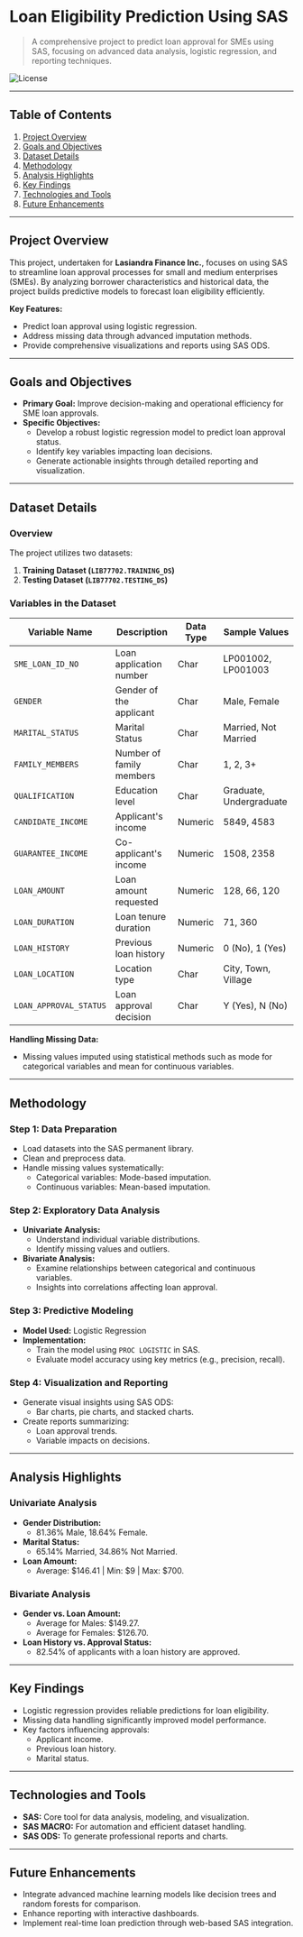 # Loan Eligibility Prediction Using SAS

> A comprehensive project to predict loan approval for SMEs using SAS, focusing on advanced data analysis, logistic regression, and reporting techniques.

![License](https://img.shields.io/badge/license-MIT-green.svg)

---

## Table of Contents
1. [Project Overview](#project-overview)
2. [Goals and Objectives](#goals-and-objectives)
3. [Dataset Details](#dataset-details)
4. [Methodology](#methodology)
5. [Analysis Highlights](#analysis-highlights)
6. [Key Findings](#key-findings)
7. [Technologies and Tools](#technologies-and-tools)
8. [Future Enhancements](#future-enhancements)


---

## Project Overview
This project, undertaken for **Lasiandra Finance Inc.**, focuses on using SAS to streamline loan approval processes for small and medium enterprises (SMEs). By analyzing borrower characteristics and historical data, the project builds predictive models to forecast loan eligibility efficiently.

**Key Features:**
- Predict loan approval using logistic regression.
- Address missing data through advanced imputation methods.
- Provide comprehensive visualizations and reports using SAS ODS.

---

## Goals and Objectives
- **Primary Goal:** Improve decision-making and operational efficiency for SME loan approvals.
- **Specific Objectives:**
  - Develop a robust logistic regression model to predict loan approval status.
  - Identify key variables impacting loan decisions.
  - Generate actionable insights through detailed reporting and visualization.

---

## Dataset Details
### Overview
The project utilizes two datasets:
1. **Training Dataset (`LIB77702.TRAINING_DS`)**
2. **Testing Dataset (`LIB77702.TESTING_DS`)**

### Variables in the Dataset
| Variable Name           | Description                                | Data Type | Sample Values             |
|--------------------------|--------------------------------------------|-----------|---------------------------|
| `SME_LOAN_ID_NO`        | Loan application number                   | Char      | LP001002, LP001003        |
| `GENDER`                | Gender of the applicant                   | Char      | Male, Female              |
| `MARITAL_STATUS`        | Marital Status                            | Char      | Married, Not Married      |
| `FAMILY_MEMBERS`        | Number of family members                  | Char      | 1, 2, 3+                  |
| `QUALIFICATION`         | Education level                           | Char      | Graduate, Undergraduate   |
| `CANDIDATE_INCOME`      | Applicant's income                        | Numeric   | 5849, 4583                |
| `GUARANTEE_INCOME`      | Co-applicant's income                     | Numeric   | 1508, 2358                |
| `LOAN_AMOUNT`           | Loan amount requested                     | Numeric   | 128, 66, 120              |
| `LOAN_DURATION`         | Loan tenure duration                      | Numeric   | 71, 360                   |
| `LOAN_HISTORY`          | Previous loan history                     | Numeric   | 0 (No), 1 (Yes)           |
| `LOAN_LOCATION`         | Location type                             | Char      | City, Town, Village       |
| `LOAN_APPROVAL_STATUS`  | Loan approval decision                    | Char      | Y (Yes), N (No)           |

**Handling Missing Data:**
- Missing values imputed using statistical methods such as mode for categorical variables and mean for continuous variables.

---

## Methodology
### Step 1: Data Preparation
- Load datasets into the SAS permanent library.
- Clean and preprocess data.
- Handle missing values systematically:
  - Categorical variables: Mode-based imputation.
  - Continuous variables: Mean-based imputation.

### Step 2: Exploratory Data Analysis
- **Univariate Analysis:**
  - Understand individual variable distributions.
  - Identify missing values and outliers.
- **Bivariate Analysis:**
  - Examine relationships between categorical and continuous variables.
  - Insights into correlations affecting loan approval.

### Step 3: Predictive Modeling
- **Model Used:** Logistic Regression
- **Implementation:**
  - Train the model using `PROC LOGISTIC` in SAS.
  - Evaluate model accuracy using key metrics (e.g., precision, recall).

### Step 4: Visualization and Reporting
- Generate visual insights using SAS ODS:
  - Bar charts, pie charts, and stacked charts.
- Create reports summarizing:
  - Loan approval trends.
  - Variable impacts on decisions.

---

## Analysis Highlights
### Univariate Analysis
- **Gender Distribution:** 
  - 81.36% Male, 18.64% Female.
- **Marital Status:**
  - 65.14% Married, 34.86% Not Married.
- **Loan Amount:**
  - Average: $146.41 | Min: $9 | Max: $700.

### Bivariate Analysis
- **Gender vs. Loan Amount:**
  - Average for Males: $149.27.
  - Average for Females: $126.70.
- **Loan History vs. Approval Status:**
  - 82.54% of applicants with a loan history are approved.

---

## Key Findings
- Logistic regression provides reliable predictions for loan eligibility.
- Missing data handling significantly improved model performance.
- Key factors influencing approvals:
  - Applicant income.
  - Previous loan history.
  - Marital status.

---

## Technologies and Tools
- **SAS:** Core tool for data analysis, modeling, and visualization.
- **SAS MACRO:** For automation and efficient dataset handling.
- **SAS ODS:** To generate professional reports and charts.

---
## Future Enhancements
- Integrate advanced machine learning models like decision trees and random forests for comparison.
- Enhance reporting with interactive dashboards.
- Implement real-time loan prediction through web-based SAS integration.
